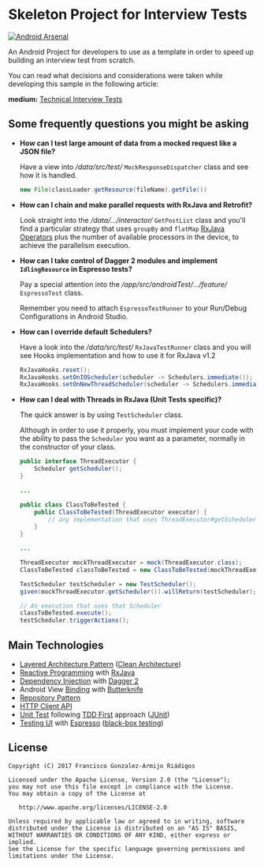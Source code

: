 # Skeleton Project for Interview Tests

[![Android Arsenal](https://img.shields.io/badge/Android%20Arsenal-InterviewTest-brightgreen.svg?style=flat)](https://android-arsenal.com/details/3/5377)

An Android Project for developers to use as a template in order to speed up building
an interview test from scratch.

You can read what decisions and considerations were taken while developing this sample in
the following article:

**medium:** [Technical Interview Tests](https://medium.com/@kuassivi/technical-interview-tests-2b4794aa0070)


Some frequently questions you might be asking
-

* **How can I test large amount of data from a mocked request like a JSON file?**

   Have a view into _/data/src/test/_ `MockResponseDispatcher` class and see how it is handled.

    ```java
    new File(classLoader.getResource(fileName).getFile())
    ```

* **How can I chain and make parallel requests with RxJava and Retrofit?**

    Look straight into the _/data/.../interactor/_ `GetPostList` class and you'll find a particular strategy
    that uses `groupBy` and `flatMap` [RxJava Operators][16] plus the number of available
    processors in the device, to achieve the parallelism execution.

* **How can I take control of Dagger 2 modules and implement `IdlingResource` in Espresso tests?**

    Pay a special attention into the _/app/src/androidTest/.../feature/_ `EspressoTest` class.

    Remember you need to attach `EspressoTestRunner` to your Run/Debug Configurations in Android Studio.

* **How can I override default Schedulers?**

    Have a look into the _/data/src/test/_ `RxJavaTestRunner` class and you will see Hooks implementation
    and how to use it for RxJava v1.2

    ```java
    RxJavaHooks.reset();
    RxJavaHooks.setOnIOScheduler(scheduler -> Schedulers.immediate());
    RxJavaHooks.setOnNewThreadScheduler(scheduler -> Schedulers.immediate());
    ```

* **How can I deal with Threads in RxJava (Unit Tests specific)?**

    The quick answer is by using `TestScheduler` class.

    Although in order to use it properly, you must implement your code with the ability
    to pass the `Scheduler` you want as a parameter, normally in the constructor of your class.

    ```java
    public interface ThreadExecutor {
        Scheduler getScheduler();
    }

    ...

    public class ClassToBeTested {
        public ClassToBeTested(ThreadExecutor executor) {
            // any implementation that uses ThreadExecutor#getScheduler()
        }
    }

    ...

    ThreadExecutor mockThreadExecutor = mock(ThreadExecutor.class);
    ClassToBeTested classToBeTested = new ClassToBeTested(mockThreadExecutor);

    TestScheduler testScheduler = new TestScheduler();
    given(mockThreadExecutor.getScheduler()).willReturn(testScheduler);

    // An execution that uses that Scheduler
    classToBeTested.execute();
    testScheduler.triggerActions();
    ```


Main Technologies
-

- [Layered Architecture Pattern][1] ([Clean Architecture][2])
- [Reactive Programming][9] with [RxJava][8]
- [Dependency Injection][3] with [Dagger 2][4]
- Android View [Binding][17] with [Butterknife][5]
- [Repository Pattern][6]
- [HTTP Client API][7]
- [Unit Test][10] following [TDD First][11] approach ([JUnit][12])
- [Testing UI][14] with [Espresso][14] ([black-box testing][15])



License
-

    Copyright (C) 2017 Francisco Gonzalez-Armijo Riádigos

    Licensed under the Apache License, Version 2.0 (the "License");
    you may not use this file except in compliance with the License.
    You may obtain a copy of the License at

       http://www.apache.org/licenses/LICENSE-2.0

    Unless required by applicable law or agreed to in writing, software
    distributed under the License is distributed on an "AS IS" BASIS,
    WITHOUT WARRANTIES OR CONDITIONS OF ANY KIND, either express or implied.
    See the License for the specific language governing permissions and
    limitations under the License.




[1]: https://www.oreilly.com/ideas/software-architecture-patterns/page/2/layered-architecture
[2]: https://8thlight.com/blog/uncle-bob/2012/08/13/the-clean-architecture.html
[3]: https://martinfowler.com/articles/injection.html
[4]: https://google.github.io/dagger/
[5]: http://jakewharton.github.io/butterknife/
[6]: https://msdn.microsoft.com/en-us/library/ff649690.aspx
[7]: https://square.github.io/retrofit/
[8]: https://github.com/ReactiveX/RxJava
[9]: https://medium.com/@kuassivi/functional-reactive-programming-with-rxjava-part-2-78db194e7d35#.7mx0stygm
[10]: https://developer.android.com/training/testing/unit-testing/index.html
[11]: https://www.versionone.com/agile-101/agile-software-programming-best-practices/test-first-programming/
[12]: http://junit.org/junit4/
[13]: https://developer.android.com/training/testing/unit-testing/local-unit-tests.html
[14]: https://google.github.io/android-testing-support-library/docs/espresso/
[15]: http://www.guru99.com/black-box-testing.html
[16]: http://reactivex.io/documentation/operators.html
[17]: http://softwareengineering.stackexchange.com/questions/200115/what-is-early-and-late-binding

